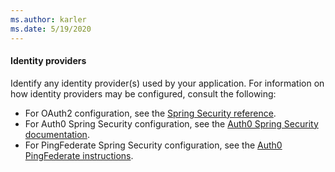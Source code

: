 ```yaml
---
ms.author: karler
ms.date: 5/19/2020
---
```


#### Identity providers

Identify any identity provider(s) used by your application. For information on how identity providers may be configured, consult the following:

* For OAuth2 configuration, see the [Spring Security reference](https://docs.spring.io/spring-security/reference/index.html).
* For Auth0 Spring Security configuration, see the [Auth0 Spring Security documentation](https://auth0.com/docs/quickstart/backend/java-spring-security5/01-authorization).
* For PingFederate Spring Security configuration, see the [Auth0 PingFederate instructions](https://auth0.com/authenticate/java-spring-security/ping-federate/).
